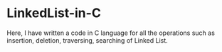 # LinkedList-in-C
Here, I have written a code in C language for all the operations such as insertion, deletion, traversing, searching of Linked List.
